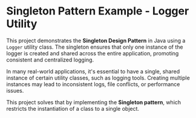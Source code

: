 #  Singleton Pattern Example - Logger Utility


This project demonstrates the **Singleton Design Pattern** in Java using a `Logger` utility class. The singleton ensures that only one instance of the logger is created and shared across the entire application, promoting consistent and centralized logging.



In many real-world applications, it's essential to have a single, shared instance of certain utility classes, such as logging tools. Creating multiple instances may lead to inconsistent logs, file conflicts, or performance issues.

This project solves that by implementing the **Singleton pattern**, which restricts the instantiation of a class to a single object.




